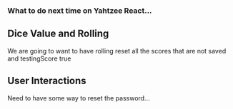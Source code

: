 ### What to do next time on Yahtzee React...

## Dice Value and Rolling

We are going to want to have rolling reset all the scores that are not saved and testingScore true

## User Interactions

Need to have some way to reset the password...
